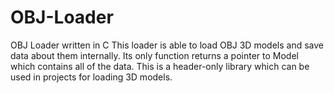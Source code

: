 # OBJ-Loader
OBJ Loader written in C
This loader is able to load OBJ 3D models and save data about them internally.
Its only function returns a pointer to Model which contains all of the data.
This is a header-only library which can be used in projects for loading 3D models.
